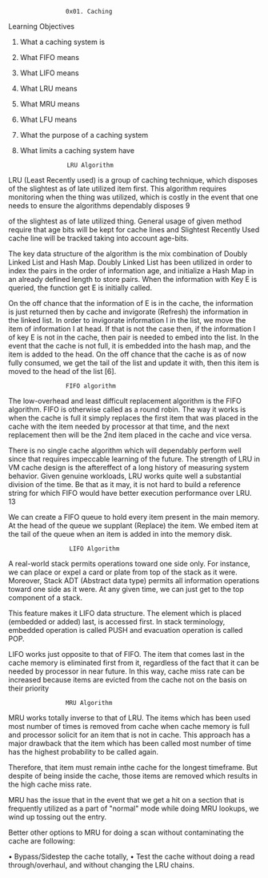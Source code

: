 					0x01. Caching
Learning Objectives

1. What a caching system is
2. What FIFO means
3. What LIFO means
4. What LRU means
5. What MRU means
6. What LFU means
7. What the purpose of a caching system
8. What limits a caching system have

					LRU Algorithm
LRU (Least Recently used) is a group of caching technique, which disposes of the
slightest as of late utilized item first. This algorithm requires monitoring when the thing was
utilized, which is costly in the event that one needs to ensure the algorithms dependably disposes
9

of the slightest as of late utilized thing. General usage of given method require that age bits will
be kept for cache lines and Slightest Recently Used cache line will be tracked taking into account
age-bits.

The key data structure of the algorithm is the mix combination of Doubly Linked List
and Hash Map. Doubly Linked List has been utilized in order to index the pairs in the order of
information age, and initialize a Hash Map in an already defined length to store pairs.
When the information with Key E is queried, the function get E is initially called. 

On the off chance that the information of E is in the cache, the information is just returned then by cache
and invigorate (Refresh) the information in the linked list. In order to invigorate information I in
the list, we move the item of information I at head. If that is not the case then, if the information I
of key E is not in the cache, then pair is needed to embed into the list. In the event that the cache
is not full, it is embedded into the hash map, and the item is added to the head. On the off chance
that the cache is as of now fully consumed, we get the tail of the list and update it with, then this
item is moved to the head of the list [6].


					FIFO algorithm
The low-overhead and least difficult replacement algorithm is the FIFO algorithm. FIFO
is otherwise called as a round robin. The way it works is when the cache is full it simply replaces
the first item that was placed in the cache with the item needed by processor at that time, and the
next replacement then will be the 2nd item placed in the cache and vice versa.

There is no single cache algorithm which will dependably perform well since that
requires impeccable learning of the future. The strength of LRU in VM cache design is the
aftereffect of a long history of measuring system behavior. Given genuine workloads, LRU
works quite well a substantial division of the time. Be that as it may, it is not hard to build a
reference string for which FIFO would have better execution performance over LRU.
13

We can create a FIFO queue to hold every item present in the main memory. At the head
of the queue we supplant (Replace) the item. We embed item at the tail of the queue when an
item is added in into the memory disk.


					 LIFO Algorithm
A real-world stack permits operations toward one side only. For instance, we can place or
expel a card or plate from top of the stack as it were. Moreover, Stack ADT (Abstract data type)
permits all information operations toward one side as it were. At any given time, we can just get
to the top component of a stack.
 
This feature makes it LIFO data structure. The element which is
placed (embedded or added) last, is accessed first. In stack terminology, embedded operation is
called PUSH and evacuation operation is called POP.

LIFO works just opposite to that of FIFO. The item that comes last in the cache memory
is eliminated first from it, regardless of the fact that it can be needed by processor in near future.
In this way, cache miss rate can be increased because items are evicted from the cache not on the
basis on their priority


					MRU Algorithm
MRU works totally inverse to that of LRU. The items which has been used most number
of times is removed from cache when cache memory is full and processor solicit for an item that
is not in cache. This approach has a major drawback that the item which has been called most
number of time has the highest probability to be called again. 

Therefore, that item must remain inthe cache for the longest timeframe. But despite of being inside the cache, those items are removed which results in the high cache miss rate.

MRU has the issue that in the event that we get a hit on a section that is frequently
utilized as a part of "normal" mode while doing MRU lookups, we wind up tossing out the entry.

Better other options to MRU for doing a scan without contaminating the cache are following:

• Bypass/Sidestep the cache totally,
• Test the cache without doing a read through/overhaul, and without changing the LRU
chains.


